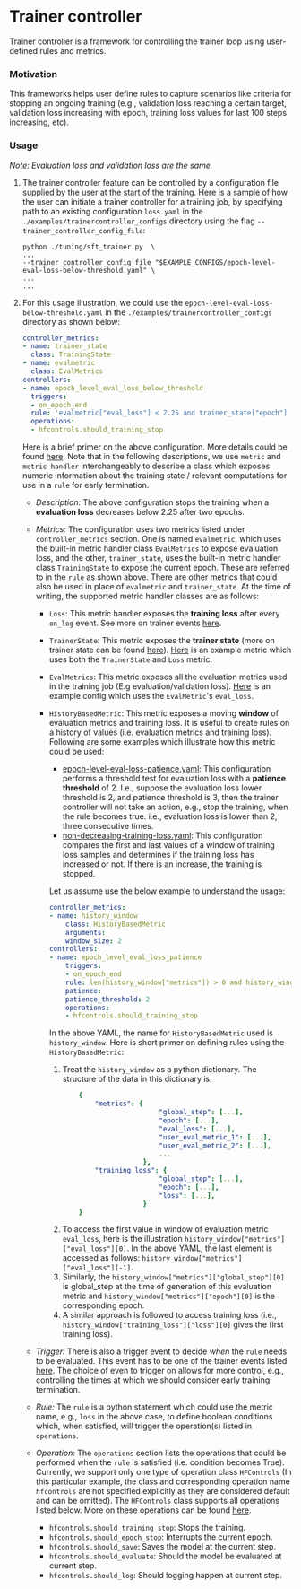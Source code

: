 # Trainer controller

Trainer controller is a framework for controlling the trainer loop using user-defined rules and metrics.

### Motivation

This frameworks helps user define rules to capture scenarios like criteria for stopping an ongoing training (e.g., validation loss reaching a certain target, validation loss increasing with epoch, training loss values for last 100 steps increasing, etc).

### Usage
*Note: Evaluation loss and validation loss are the same.*
1. The trainer controller feature can be controlled by a configuration file supplied by the user at the start of the training. Here is a sample of how the user can initiate a trainer controller for a training job, by specifying path to an existing configuration `loss.yaml` in the `./examples/trainercontroller_configs` directory using the flag `--trainer_controller_config_file`:
    ```shell
    python ./tuning/sft_trainer.py  \
    ...
    --trainer_controller_config_file "$EXAMPLE_CONFIGS/epoch-level-eval-loss-below-threshold.yaml" \
    ...
    ...
    ```

1. For this usage illustration, we could use the `epoch-level-eval-loss-below-threshold.yaml` in the `./examples/trainercontroller_configs` directory as shown below:
    ```yaml
    controller_metrics:
    - name: trainer_state
      class: TrainingState
    - name: evalmetric
      class: EvalMetrics
    controllers:
    - name: epoch_level_eval_loss_below_threshold
      triggers:
      - on_epoch_end
      rule: 'evalmetric["eval_loss"] < 2.25 and trainer_state["epoch"] > 2'
      operations:
      - hfcontrols.should_training_stop
    ```
    Here is a brief primer on the above configuration. More details could be found [here](../../architecture_records/001-trainer-controller-framework.md). Note that in the following descriptions, we use `metric` and `metric handler` interchangeably to describe a class which exposes numeric information about the training state / relevant computations for use in a `rule` for early termination.
    - *Description:* The above configuration stops the training when a **evaluation loss** decreases below 2.25 after two epochs.
    - *Metrics:* The configuration uses two metrics listed under `controller_metrics` section. One is named `evalmetric`, which uses the built-in metric handler class `EvalMetrics` to expose evaluation loss, and the other, `trainer_state`, uses the built-in  metric handler class `TrainingState` to expose the current epoch. These are referred to in the `rule` as shown above. There are other metrics that could also be used in place of `evalmetric` and `trainer_state`. At the time of writing, the supported metric handler classes are as follows:
      - `Loss`: This metric handler exposes the **training loss** after every `on_log` event. See more on trainer events [here](https://huggingface.co/docs/transformers/v4.41.3/en/main_classes/callback#transformers.TrainerCallback).
      - `TrainerState`: This metric exposes the **trainer state** (more on trainer state can be found [here](https://huggingface.co/docs/transformers/v4.41.3/en/main_classes/callback#transformers.TrainerState)). [Here](tests/data/trainercontroller/loss_on_threshold_with_trainer_state.yaml) is an example metric which uses both the `TrainerState` and `Loss` metric.
      - `EvalMetrics`: This metric exposes all the evaluation metrics used in the training job (E.g evaluation/validation loss). [Here](../../tests/data/trainercontroller/exposed_metrics.yaml) is an example config which uses the `EvalMetric`'s `eval_loss`.
      - `HistoryBasedMetric`: This metric exposes a moving **window** of evaluation metrics and training loss. It is useful to create rules on a history of values (i.e. evaluation metrics and training loss). Following are some examples which illustrate how this metric could be used:
        - [epoch-level-eval-loss-patience.yaml](../../tests/data/trainercontroller/epoch-level-eval-loss-patience.yaml): This configuration performs a threshold test for evaluation loss with a **patience threshold** of 2. I.e., suppose the evaluation loss lower threshold is 2, and patience threshold is 3, then the trainer controller will not take an action, e.g., stop the training, when the rule becomes true. i.e., evaluation loss is lower than 2, three consecutive times.
        - [non-decreasing-training-loss.yaml](../../tests/data/trainercontroller/non-decreasing-training-loss.yaml): This configuration compares the first and last values of a window of training loss samples and determines if the training loss has increased or not. If there is an increase, the training is stopped.

        Let us assume use the below example to understand the usage:
        ```yaml
        controller_metrics:
        - name: history_window
            class: HistoryBasedMetric
            arguments:
            window_size: 2
        controllers:
        - name: epoch_level_eval_loss_patience
            triggers:
            - on_epoch_end
            rule: len(history_window["metrics"]) > 0 and history_window["metrics"]["eval_loss"][-1] > 2
            patience:
            patience_threshold: 2
            operations:
            - hfcontrols.should_training_stop
        ```
        In the above YAML, the name for `HistoryBasedMetric` used is `history_window`. Here is short primer on defining rules using the `HistoryBasedMetric`:
        1. Treat the `history_window` as a python dictionary. The structure of the data in this dictionary is:
            ```yaml
                {
                    "metrics": {
                                    "global_step": [...],
                                    "epoch": [...],
                                    "eval_loss": [...],
                                    "user_eval_metric_1": [...],
                                    "user_eval_metric_2": [...],
                                    ...
                                },
                    "training_loss": {
                                    "global_step": [...],
                                    "epoch": [...],
                                    "loss": [...],
                                }
                }
            ```
        1. To access the first value in window of evaluation metric `eval_loss`, here is the illustration `history_window["metrics"]["eval_loss"][0]`. In the above YAML, the last element is accessed as follows: `history_window["metrics"]["eval_loss"][-1]`.
        1. Similarly, the `history_window["metrics"]["global_step"][0]` is global_step at the time of generation of this evaluation metric and `history_window["metrics"]["epoch"][0]` is the corresponding epoch.
        1. A similar approach is followed to access training loss (i.e., `history_window["training_loss"]["loss"][0]` gives the first training loss).

    - *Trigger:* There is also a trigger event to decide *when* the `rule` needs to be evaluated. This event has to be one of the trainer events listed [here](https://huggingface.co/docs/transformers/v4.41.3/en/main_classes/callback#transformers.TrainerCallback). The choice of even to trigger on allows for more control, e.g., controlling the times at which we should consider early training termination.
    - *Rule:* The `rule` is a python statement which could use the metric name, e.g., `loss` in the above case, to define boolean conditions which, when satisfied, will trigger the operation(s) listed in `operations`.
    - *Operation:* The `operations` section lists the operations that could be performed when the `rule` is satisfied (i.e. condition becomes True). Currently, we support only one type of operation class `HFControls` (In this particular example, the class and corresponding operation name `hfcontrols` are not specified explicitly as they are considered default and can be omitted). The `HFControls` class supports all operations listed below. More on these operations can be found [here](https://huggingface.co/docs/transformers/v4.41.3/en/main_classes/callback#transformers.TrainerControl).
        - `hfcontrols.should_training_stop`: Stops the training.
        - `hfcontrols.should_epoch_stop`: Interrupts the current epoch.
        - `hfcontrols.should_save`: Saves the model at the current step.
        - `hfcontrols.should_evaluate`: Should the model be evaluated at current step.
        - `hfcontrols.should_log`: Should logging happen at current step.
